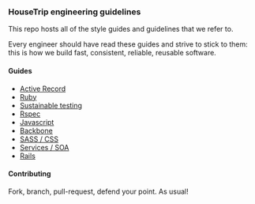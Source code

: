 ### HouseTrip engineering guidelines

This repo hosts all of the style guides and guidelines that we refer to.

Every engineer should have read these guides and strive to stick to them: this is how we build fast,
consistent, reliable, reusable software.

#### Guides

- [Active Record](https://github.com/HouseTrip/guidelines/blob/master/active-record.md)
- [Ruby](https://github.com/HouseTrip/guidelines/blob/master/ruby.md)
- [Sustainable
  testing](https://github.com/HouseTrip/guidelines/blob/master/sustainable-testing.md)
- [Rspec](https://github.com/HouseTrip/guidelines/blob/master/rspec.md)
- [Javascript](https://github.com/HouseTrip/guidelines/blob/master/javascript.md)
- [Backbone](https://github.com/HouseTrip/guidelines/blob/master/backbone.md)
- [SASS / CSS](https://github.com/HouseTrip/guidelines/blob/master/sass-css.md)
- [Services / SOA](https://github.com/HouseTrip/guidelines/blob/master/services.md)
- [Rails](https://github.com/HouseTrip/guidelines/blob/master/rails.md)

#### Contributing

Fork, branch, pull-request, defend your point. As usual!
